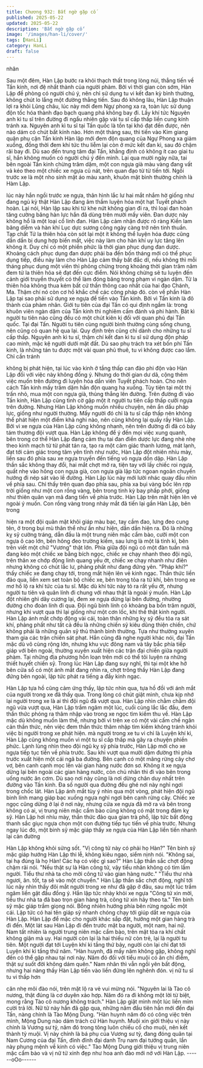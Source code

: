 ```yaml
---
title: Chương 932: Bất ngờ gặp cố
published: 2025-05-22
updated: 2025-05-22
description: 'Bất ngờ gặp cố'
image: '/images/han-li/cover/'
tags: [HanLi]
category: HanLi
draft: false
---
```


nhân

Sau một đêm, Hàn Lập bước ra khỏi thạch thất trong lòng núi,
thẳng tiến về Tấn kinh, nơi đệ nhất thành của người phàm.
Bởi vì thời gian còn sớm, Hàn Lập đề phòng có người chú ý, nên
chỉ sử dụng tu vi kết đan kỳ bình thường, không chút lo lắng một
đường thẳng tiến.
Sau đó không lâu, Hàn Lập thuận lợi ra khỏi Lũng châu, lúc này
mới đem Ngự phong xa ra, toàn lực sử dụng độn tốc hóa thành
đạo bạch quang phá không bay đi.
Lấy khí tức Nguyên anh kì tu sĩ trên đường đi ngẩu nhiên gặp vài
tu sĩ cấp thấp liền cung kính tránh xa. Nguyên anh kì tu sĩ tại Tấn
quốc là tồn tại khó đạt đến được, nên nào dám có chút bất kính
nào.
Hơn một tháng sau, thì tiến vào Kim giang quận phụ cận Tấn kinh
Hàn lập mới đem độn quang của Ngự Phong xa giảm xuống,
đồng thời đem khí tức thu liễm lại còn ở mức kết đan kì, sau đó
chậm rãi bay đi.
Dù sao đến trung tâm đại Tấn, khẳng định có không ít cao giai tu
sĩ, hắn không muốn có người chú ý đến mình.
Lại qua mười ngày nữa, tai bên ngoài Tấn kinh chừng trăm dặm,
một con ngựa già màu vàng đang vất vả kéo theo một chiếc xe
ngựa cũ nát, trên quan đạo từ từ tiến tới.
Ngồi trước xe là một nho sinh mặt áo màu xanh, khuôn mặt bình
thường chính là Hàm Lập.

lúc này hắn ngồi trước xe ngựa, thân hình lắc lư hai mắt nhắm hờ
giống như đang ngủ kỳ thật Hàn Lập đang âm thầm luyện hóa
một hạt Tuyết phách hoàn.
Lại nói, Hàn lập sau khi từ khe nứt không gian đi ra, thì loại đan
hoàn tăng cường băng hàn lực hắn đã dùng trên mười mấy viên.
Đan dược này không hổ là một loại cổ linh đan. Hàn Lập cảm
nhận được rõ ràng Kiền lam băng diễm và hàn khí Lục dực
sương công ngày càng trở nên tinh thuần.
Tạp chất Tử la thiên hỏa còn sót lại một ít không thể luyện hóa
được cũng dần dần bị dung hợp biến mất, việc này làm cho hàn
khí uy lực tăng lên không ít.
Duy chỉ có một phiền phức là thời gian phục dụng đan dược.
Khoảng cách phục dụng đan dược phải ba đến bốn tháng mới có
thể phục dụng tiếp, điều này làm cho Hàn Lập cảm thấy bất đắc
dĩ, nếu không thì mỗi tháng phục dụng một viên thì phỏng chừng
trong khoảng thời gian trăm năm đem tử la thiên hỏa sẽ đạt đến
cực điểm. Nói không chừng sẽ tu luyện đến cảnh giới truyền
thuyết có thể làm đóng băng trong phạm vi ngàn dặm.
Tử la thiên hỏa không thua kém bất cứ thần thông cao nhất của
hai đạo Chánh, Ma. Thậm chí nó còn cơ hồ khắc chế các công
pháp đó.
còn về phần Hàn Lập tại sao phải sử dụng xe ngựa để tiến vào
Tấn kinh. Bởi vì Tấn kinh là đô thành của phàm nhân. Giới tu tiên
của đại Tấn có qui định ngầm là: trong khuôn viên ngàn dặm của
Tấn kinh thì nghiêm cấm đánh và phi hành. Bât kì người tu tiên
nào cũng đều có một chút kiên kị đối với quan phủ đại Tấn quốc.
Tại đại Tấn. Người tu tiên cùng người bình thường cùng sống
chung, nên cũng có quan hệ qua lại. Quy định trên cũng chỉ dành
cho những tu sĩ cấp thấp. Nguyên anh kì tu sĩ, thậm chí kết đan kì
tu sĩ sử dụng độn pháp cao minh, mặc kệ người dưới mặt đất.
Dù sao phụ trách tra xét bốn phí Tấn kinh, là những tán tu được
một vài quan phủ thuê, tu vi không được cao lắm. Chỉ cần tránh

không bị phát hiện, tại lúc vào kinh ở tầng thấp can đảo phi độn
vào
Hàn Lập đối với việc này không đồng ý.
Nhưng do thời gian dư dã, cộng thêm việc muốn trên đường đi
luyện hóa dần viên Tuyết phách hoàn. Cho nên cách Tấn kinh
mấy trăm dặm hắn độn quang hạ xuống. Tùy tiện tại một thị trấn
nhỏ, mua một con ngựa già, thủng thẳng lên đường.
Trên đường đi vào Tấn kinh, Hàn Lập cũng tình cờ gặp một ít
người tu tiên cấp thấp cưỡi ngựa trên đường. Nhưng Hàn Lập
không muốn nhiều chuyện, nên ẩn dấu pháp lực, giống như
người thường. Mấy người đó chỉ là tu sĩ cấp thấp nên không thể
phát hiện một điểm khả nghi nào, nên cũng không lại quấy rầy
Hàn Lập.
Bởi vì xe ngựa của Hàn Lập cũng không nhanh, nên trên đường
đi đã có bảy tám thương đội vượt qua.
Hàn Lập không để ý đến mọi việc xung quanh, bên trong cơ thể
Hàn Lập đang cảm thụ tai đan điền dược lực đang nhè nhẹ theo
kinh mạch từ từ phát tán ra, tạo ra một cảm giác thanh lương, mát
lạnh, đạt tới cảm giác trong tâm yên tĩnh như nước, Hàn Lập đột
nhiên nhíu mày, liền sau đó phía sau xe ngựa truyền đến tiếng vó
ngựa dồn dập.
Hàn Lập thần sắc không thay đổi, hai mắt chợt mở ra, tiện tay với
lấy chiếc roi ngựa, quất nhẹ vào hông con ngựa già, con ngựa già
lập tức ngoan ngoãn chuyển hướng đi nép sát vào lề đường.
Hàn Lập lúc này mới lười nhác quay đầu nhìn về phía sau.
Chỉ thấy trên quan đạo phía sau, phía xa bụi vàng bốc lên rợp trời
giống như một con rồng vàng, bên trong tinh kỳ bay phấp phới,
giống như thiên quân vạn mã đang tiến về phía trước.
Hàn Lập trên mặt hiện lên vẻ ngoài ý muốn.
Con rồng vàng trong nháy mắt đã tiến lại gần Hàn Lập, bên trong

hiện ra một đội quân mặt khôi giáp màu bạc, tay cầm đao, lưng
đeo cung tên, ở trong bụi mù thân thể như ẩn như hiện, dần dần
hiện ra.
Đó là những kỵ sỹ cường tráng, dẫn đầu là một trung niên mặc
cẩm bào, cưỡi một con ngựa ô cao lớn, bên hông đeo trường
kiếm, sau lưng là một lá tinh kì, bên trên viết một chữ "Vương"
thật lớn. Phía giữa đội ngũ có một đàn tuấn mã đang kéo một
chiếc xe bằng bích ngọc, chiếc xe chạy nhanh theo đội ngũ, trên
thân xe chớp động linh quang yếu ớt, chiếc xe chạy nhanh như
điên nhưng không có chút lắc lư, phảng phất như đang đứng yên.
"Pháp khí?" thấy chiếc xe đang chạy tới, trong mắt hiện lên vẻ
kinh ngạc. Thần thức liền đảo qua, liền xem set toàn bộ chiếc xe,
bên trong tỏa ra tử khí, bên trong xe mơ hồ lộ ra khí tức của tu sĩ.
Mặc dù khí tức này tỏ ra rất yếu ớt, nhưng người tu tiên và quân
lính đi chung với nhau thật là ngoài ý muốn.
Hàn Lập đột nhiên ghì dây cương lại, đem xe ngựa dừng lại bên
đường, nhường đường cho đoàn lính đi qua.
Đội ngũ binh lính có khoảng ba bốn trăm người, nhưng khi vượt
qua thì lại giống như một cơn lốc, khí thế thật kinh người.
Hàn Lập ánh mắt chớp động vài cái, toàn thân những kỵ sỹ đều
tỏa ra sát khí, phảng phất như tất cả đều là những chiến sỹ kiêu
dũng thiện chiến, chứ không phải là những quân sỹ thủ thành
bình thường. Tựa như thường xuyên tham gia các trận chiến sát
phạt.
Hắn cũng đã nghe người khác nói, đại Tấn mặc dù vô cùng rộng
lớn, nhưng khu vực đông nam và tây bắc phía tiếp giáp với bên
ngoài, thường xuyên xuất hiện các trận đại chiến giữa người
phàm. Tại những địa phương hỗn loạn trên mới có thể tôi luyện ra
những thiết huyết chiến sỹ.
Trong lúc Hàn Lập đang suy nghĩ, thì tại một khe hở bên cửa sổ
có một ánh mắt đang nhìn ra, chợt trông thấy Hàn Lập đang đứng
bên ngoài, lập tức phát ra tiếng a đầy kinh ngạc.

Hàn Lập tựa hồ cũng cảm ứng thấy, lập tức nhìn qua, tựa hồ đồi
với ánh mắt của người trong xe đã thấy qua.
Trong lòng có chút giật mình, chưa kịp nhớ lại người trong xe là ai
thì đội ngũ đã vượt qua.
Hàn Lập nhìn chằm chằm đội ngũ vừa vượt qua, Hàn Lập trầm
ngâm một lúc, cuối cùng lắc lắc đầu, đem thần thức phóng ra
thâm nhập vào trong xe ngọc tìm kiếm thu về. Hàn Lập mặc dù
không muốn làm thế, nhưng bởi vì trên xe có một vài cấm chế
ngăn cản thần thức, nên việc đem thần thức thâm nhập tìm kiếm
không tránh khỏi việc bị người trong xe phát hiện.
mà người trong xe tu vi chỉ là Luyện khí kì, Hàn Lập cũng không
muốn vì một tu sĩ cấp thấp mà gây ra chuyện phiền phức.
Lạnh lùng nhìn theo đội ngũ kỵ sỹ phía trước, Hàn Lập mới cho
xe ngựa tiếp tục tiến về phía trước.
Sau khi vượt qua mười dặm đường thì phía trước xuất hiện một
cái ngã ba đường. Bên cạnh có một mãng rừng cây chơ vơ, bên
canh cạnh mọc lên vài gian hàng nước đơn sơ.
Không ít xe ngựa dừng lại bên ngoài các gian hàng nước, còn
chủ nhân thì đi vào bên trong uống nước ăn cơm. Dù sao nơi này
cũng là nơi dừng chân duy nhất trên đường vào Tấn kinh. Đa số
người qua đường đều ghé nơi này nghỉ ngơi trong chốc lát.
Hàn Lập ánh mắt tùy ý nhìn qua một vòng, phát hiện đội ngũ binh
lính mang giáp bạc xuống ngựa nghỉ ngơi bên cạnh rừng cây.
Chiếc xe ngọc cũng dừng ở lại ở nơi này, nhưng cửa xe ngựa đã
mở ra và bên trong không có ai, vị trung niên mặc cẩm bào cũng
không có mặt trong đám kỵ sỹ.
Hàn Lập hơi nhíu mày, thần thức đảo qua gian trà phổ, lập tức bất
động thanh sắc giục ngựa chọn một con đường tiếp tục tiến về
phía trước.
Nhưng ngay lúc đó, một binh sỹ mặc giáp thấy xe ngựa của Hàn
Lập liền tiến nhanh lại cản đường

Hàn Lập không khỏi sửng sốt.
"Vị công tử này có phải họ Hàn?" Tên binh sỹ mặc giáp hướng
Hàn Lập thi lễ, không kiêu ngạo, siểm nịnh nói.
"Không sai, tại hạ đúng là họ Hàn! Các hạ có việc gì sao?" Hàn
Lập thần sắc chợt động chậm rãi nói.
"Nếu thật sự là Hàn công tử, vậy tiểu nhân không có tìm lầm
người. Tiểu thư nhà ta cho mời công tử vào gian hàng nước."
"Tiểu thư nhà ngươi, ân. tốt, ta sẽ vào một chuyến." Hàn Lập thần
sắc chợt động, nghĩ tới lúc nãy nhìn thấy đôi mắt người trong xe
như đã gặp ở đâu, sau một lúc trầm ngâm liền gật đầu đồng ý.
Hắn lập tức nhảy khỏi xe ngựa
"Công tử xin mời, tiểu thư nhà ta đã bao trọn gian hàng trà, công
tử xin hãy theo ta." Tên binh sỹ mặc giáp trầm giọng nói. Bỗng
nhiên hướng phía bên rừng ngoắc một cái. Lập tức có hai tên
giáp sỹ nhanh chóng chạy tới giúp dắt xe ngựa của Hàn Lập.
Hàn Lập để mặc cho người khác sắp đặt, hướng một gian hàng
trà đi đến.
Một lát sau Hàn Lập đi đến trước mặt ba người, một nam, hai nữ.
Nam tất nhiên là người trung niên mặc cẩm bào, trên mặt tỏa ra
khí chất không giận mà uy.
Hai người còn lại là hai thiếu nữ còn trẻ, lại là người tu tiên. Một
người đạt tới Luyện khí kì tầng thứ bảy, người còn lại chỉ đạt tới
Luyện khí kì tầng thứ năm.
"Hàn huynh, đã mấy năm không gặp, không nghĩ đến có thể gặp
nhau tại nơi này. Năm đó đối với tiểu muội có ân chỉ điểm, thật sự
suốt đời không dám quên."
Nam nhân thì vẫn ngồi yên bất động, nhưng hai nàng thấy Hàn
Lập tiến vào liền đứng lên nghênh đón. vị nữ tu sĩ tu vi thấp hơn

căn nhẹ môi đào nói, trên mặt lộ ra vẻ vui mừng nói.
"Nguyên lai là Tào cô nương, thật đúng là cơ duyên xảo hợp. Năm
đó ra đi không một lời từ biệt, mong rằng Tào cô nương không
trách." Hàn Lập giật mình một lúc liền mỉm cười trả lời.
Nữ tử này hắn đã gặp qua, những năm đầu tiên hắn mới đến đại
Tấn, nàng chính là Tào Mộng Dung.
"Hàn huynh năm đó có công việc trên mình, Mộng Dung nào dám
trách cứ Hàn huynh. Muội xin giới thiệu vị này chính là Vương sư
tỷ, năm đó trong tông luôn chiếu cố cho muội, nên kết thành tỷ
muội. Vị này chính là bá phụ của Vương sư tỷ, đang đóng quân
tại Nam Cương của đại Tấn, đỉnh đỉnh đại danh Trụ nam đại
tướng quân, lần này phụng mệnh về kinh có việc." Tào Mộng
Dung giới thiệu vị trung niên mặc cẩm bào và vị nữ tử xinh đẹp
như hoa anh đào mới nở với Hàn Lập.
------oOo------
